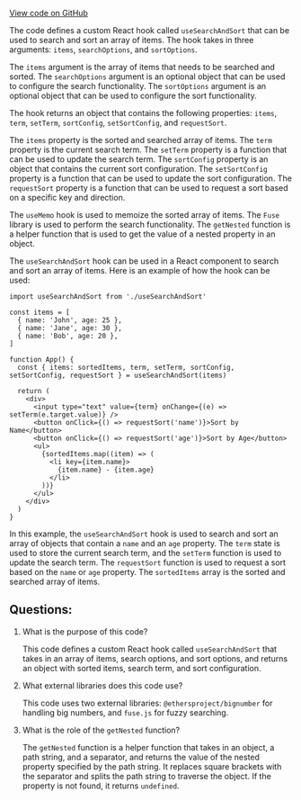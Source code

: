 [View code on GitHub](zoo-labs/zoo/blob/master/core/src/hooks/useSearchAndSort.ts)

The code defines a custom React hook called `useSearchAndSort` that can be used to search and sort an array of items. The hook takes in three arguments: `items`, `searchOptions`, and `sortOptions`. 

The `items` argument is the array of items that needs to be searched and sorted. The `searchOptions` argument is an optional object that can be used to configure the search functionality. The `sortOptions` argument is an optional object that can be used to configure the sort functionality.

The hook returns an object that contains the following properties: `items`, `term`, `setTerm`, `sortConfig`, `setSortConfig`, and `requestSort`. 

The `items` property is the sorted and searched array of items. The `term` property is the current search term. The `setTerm` property is a function that can be used to update the search term. The `sortConfig` property is an object that contains the current sort configuration. The `setSortConfig` property is a function that can be used to update the sort configuration. The `requestSort` property is a function that can be used to request a sort based on a specific key and direction.

The `useMemo` hook is used to memoize the sorted array of items. The `Fuse` library is used to perform the search functionality. The `getNested` function is a helper function that is used to get the value of a nested property in an object.

The `useSearchAndSort` hook can be used in a React component to search and sort an array of items. Here is an example of how the hook can be used:

```
import useSearchAndSort from './useSearchAndSort'

const items = [
  { name: 'John', age: 25 },
  { name: 'Jane', age: 30 },
  { name: 'Bob', age: 20 },
]

function App() {
  const { items: sortedItems, term, setTerm, sortConfig, setSortConfig, requestSort } = useSearchAndSort(items)

  return (
    <div>
      <input type="text" value={term} onChange={(e) => setTerm(e.target.value)} />
      <button onClick={() => requestSort('name')}>Sort by Name</button>
      <button onClick={() => requestSort('age')}>Sort by Age</button>
      <ul>
        {sortedItems.map((item) => (
          <li key={item.name}>
            {item.name} - {item.age}
          </li>
        ))}
      </ul>
    </div>
  )
}
```

In this example, the `useSearchAndSort` hook is used to search and sort an array of objects that contain a `name` and an `age` property. The `term` state is used to store the current search term, and the `setTerm` function is used to update the search term. The `requestSort` function is used to request a sort based on the `name` or `age` property. The `sortedItems` array is the sorted and searched array of items.
## Questions: 
 1. What is the purpose of this code?
    
    This code defines a custom React hook called `useSearchAndSort` that takes in an array of items, search options, and sort options, and returns an object with sorted items, search term, and sort configuration.

2. What external libraries does this code use?
    
    This code uses two external libraries: `@ethersproject/bignumber` for handling big numbers, and `fuse.js` for fuzzy searching.

3. What is the role of the `getNested` function?
    
    The `getNested` function is a helper function that takes in an object, a path string, and a separator, and returns the value of the nested property specified by the path string. It replaces square brackets with the separator and splits the path string to traverse the object. If the property is not found, it returns `undefined`.